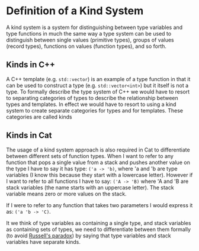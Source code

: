 # Definition of a Kind System #

A kind system is a system for distinguishing between type variables and type functions in much the same way a type system can be used to distinguish between single values (primitive types), groups of values (record types), functions on values (function types), and so forth.

## Kinds in C++ ##

A C++ template (e.g. `std::vector`) is an example of a type function in that it can be used to construct a type (e.g. `std::vector<int>`) but it itself is not a type. To formally describe the type system of C++ we would have to resort to separating categories of types to describe the relationship between types and templates. In effect we would have to resort to using a kind system to create separate categories for types and for templates. These categories are called kinds

## Kinds in Cat ##

The usage of a kind system approach is also required in Cat to differentiate between different sets of function types. When I want to refer to any function that pops a single value from a stack and pushes another value on the type I have to say it has type: `('a -> 'b)`, where 'a and 'b are type variables (I know this because they start with a lowercase letter). However if I want to refer to all functions I have to say: `('A -> 'B)` where 'A and 'B are stack variables (the name starts with an uppercase letter). The stack variable means zero or more values on the stack.

If I were to refer to any function that takes two parameters I would express it as: `('a 'b -> 'C)`.

It we think of type variables as containing a single type, and stack variables as containing sets of types, we need to differentiate between them formally (to avoid [Russell's paradox](RussellsParadox.md)) by saying that type variables and stack variables have separate kinds.
